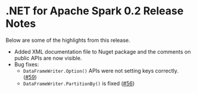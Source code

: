 # .NET for Apache Spark 0.2 Release Notes

Below are some of the highlights from this release.

* Added XML documentation file to Nuget package and the comments on public APIs are now visible.
* Bug fixes:
    * `DataFrameWriter.Option()` APIs were not setting keys correctly. ([#59](https://github.com/dotnet/spark/pull/59))
    * `DataFrameWriter.PartitionBy()` is fixed ([#56](https://github.com/dotnet/spark/pull/56)) 
